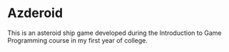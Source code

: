 # Azderoid
This is an asteroid ship game developed during the Introduction to Game Programming course in my first year of college.
